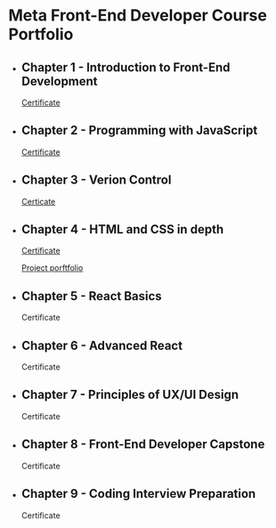 <h1>Meta Front-End Developer Course Portfolio</h1>

<ul>
  <li>
    <h2>Chapter 1 - Introduction to Front-End Development</h2>
    <p><a href="https://www.coursera.org/account/accomplishments/certificate/MYB9ECA6VT5W">Certificate</a></p>
  </li>
  <li>
    <h2>Chapter 2 - Programming with JavaScript</h2>
    <p><a href="https://www.coursera.org/account/accomplishments/certificate/PQQV8F6RZNYE">Certificate</a></p>
  </li>
  <li>
    <h2>Chapter 3 - Verion Control</h2>
    <p><a href="https://www.coursera.org/account/accomplishments/certificate/7R9M9ZAXMH9P">Certicate</a></p>
  </li>
  <li>
    <h2>Chapter 4 - HTML and CSS in depth</h2>
    <p><a href="https://www.coursera.org/account/accomplishments/certificate/HZJMGTF98B7V">Certificate</a></p>
    <p><a href="https://github.com/jcheong/meta-front-end-developer-course/tree/main/chapter-2-project-portfolio">Project porftfolio</a></p>
  </li>
  <li>
    <h2>Chapter 5 - React Basics</h2>
    <p>Certificate</p>
  </li>
  <li>
    <h2>Chapter 6 - Advanced React</h2>
    <p>Certificate</p>
  </li>
  <li>
    <h2>Chapter 7 - Principles of UX/UI Design</h2>
    <p>Certificate</p>
  </li>
  <li>
    <h2>Chapter 8 - Front-End Developer Capstone</h2>
    <p>Certificate</p>
  </li>
  <li>
    <h2>Chapter 9 - Coding Interview Preparation</h2>
    <p>Certificate</p>
  </li>
<ul>
